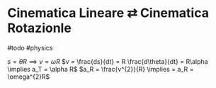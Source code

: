# Cinematica Lineare ⇄ Cinematica Rotazionle
#todo #physics

$s = \theta R \implies v=\omega R$
$v = \frac{ds}{dt} = R \frac{d\theta}{dt} = R\alpha \implies a_T = \alpha R$
$a_R = \frac{v^{2}}{R} \implies = a_R = \omega^{2}R$
